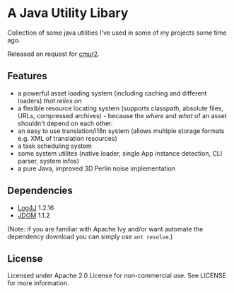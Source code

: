 A Java Utility Libary
=====================

Collection of some java utilities I've used in some of my projects some time ago.

Released on request for [cmur2](https://github.com/cmur2).

Features
--------

* a powerful asset loading system (including caching and different loaders) *that relies on*
* a flexible resource locating system (supports classpath, absolute files, URLs, compressed archives) - because the *where* and *what* of an asset shouldn't depend on each other.  
* an easy to use translation/i18n system (allows multiple storage formats e.g. XML of translation resources) 
* a task scheduling system
* some system utilites (native loader, single App instance detection, CLI parser, system infos)
* a pure Java, improved 3D Perlin noise implementation

Dependencies
------------

* [Log4J](https://logging.apache.org/log4j/1.2/) 1.2.16
* [JDOM](http://www.jdom.org/) 1.1.2

(Note: if you are familiar with Apache Ivy and/or want automate the dependency download you can simply use `ant resolve`.)

License
-------

Licensed under Apache 2.0 License for non-commercial use.
See LICENSE for more information.
